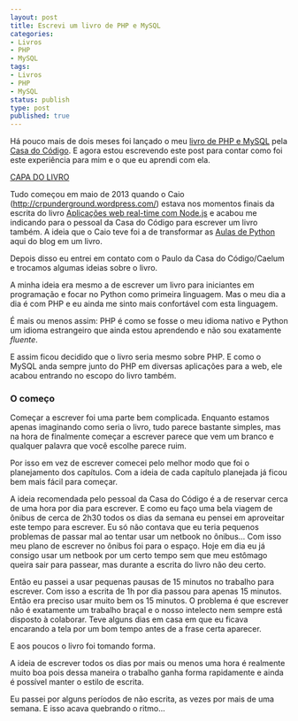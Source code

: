 ```yaml
---
layout: post
title: Escrevi um livro de PHP e MySQL
categories:
- Livros
- PHP
- MySQL
tags:
- Livros
- PHP
- MySQL
status: publish
type: post
published: true
---
```


Há pouco mais de dois meses foi lançado o meu
[livro de PHP e MySQL](http://www.casadocodigo.com.br/products/livro-php-mysql)
pela
[Casa do Código](www.casadocodigo.com.br/). E agora estou escrevendo este post
para contar como foi este experiência para mim e o que eu aprendi com ela.

[CAPA DO LIVRO](http://www.casadocodigo.com.br/products/livro-php-mysql)

Tudo começou em maio de 2013 quando o Caio (http://crpunderground.wordpress.com/)
estava nos momentos finais da escrita do livro
[Aplicações web real-time com Node.js](www.casadocodigo.com.br/products/livro-nodejs)
e acabou me indicando para o pessoal da Casa do Código para escrever um livro
também. A ideia que o Caio teve foi a de transformar as
[Aulas de Python](http://blog.evaldojunior.com.br/aulas-de-python.html) aqui do
blog em um livro.

Depois disso eu entrei em contato com o Paulo da Casa do Código/Caelum e
trocamos algumas ideias sobre o livro.

A minha ideia era mesmo a de escrever um livro para iniciantes em programação e
focar no Python como primeira linguagem. Mas o meu dia a dia é com PHP e eu
ainda me sinto mais confortável com esta linguagem.

É mais ou menos assim: PHP é como se fosse o meu idioma nativo e Python um
idioma estrangeiro que ainda estou aprendendo e não sou exatamente *fluente*.

E assim ficou decidido que o livro seria mesmo sobre PHP. E como o MySQL anda
sempre junto do PHP em diversas aplicações para a web, ele acabou entrando no
escopo do livro também.

### O começo

Começar a escrever foi uma parte bem complicada. Enquanto estamos apenas
imaginando como seria o livro, tudo parece bastante simples, mas na hora de
finalmente começar a escrever parece que vem um branco e qualquer palavra que
você escolhe parece ruim.

Por isso em vez de escrever comecei pelo melhor modo que foi o planejamento dos
capítulos. Com a ideia de cada capítulo planejada já ficou bem mais fácil para
começar.

A ideia recomendada pelo pessoal da Casa do Código é a de reservar cerca de uma
hora por dia para escrever. E como eu faço uma bela viagem de ônibus de cerca
de 2h30 todos os dias da semana eu pensei em aproveitar este tempo para
escrever. Eu só não contava que eu teria pequenos problemas de passar mal ao
tentar usar um netbook no ônibus... Com isso meu plano de escrever no ônibus
foi para o espaço. Hoje em dia eu já consigo usar um netbook por um certo tempo
sem que meu estômago queira sair para passear, mas durante a escrita do livro
não deu certo.

Então eu passei a usar pequenas pausas de 15 minutos no trabalho para escrever.
Com isso a escrita de 1h por dia passou para apenas 15 minutos. Então era
preciso usar muito bem os 15 minutos. O problema é que escrever não é
exatamente um trabalho braçal e o nosso intelecto nem sempre está disposto à
colaborar. Teve alguns dias em casa em que eu ficava encarando a tela por um
bom tempo antes de a frase certa aparecer.

E aos poucos o livro foi tomando forma.

A ideia de escrever todos os dias por mais ou menos uma hora é realmente muito
boa pois dessa maneira o trabalho ganha forma rapidamente e ainda é possível
manter o estilo de escrita.

Eu passei por alguns períodos de não escrita, as vezes por mais de uma semana.
E isso acava quebrando o ritmo...
